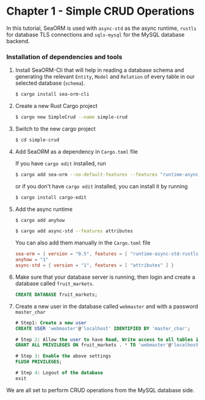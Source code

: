 # Chapter 1 - Simple CRUD Operations

 In this tutorial, SeaORM is used with `async-std` as the async runtime, `rustls` for database TLS connections and `sqlx-mysql` for the MySQL database backend.

### Installation of dependencies and tools

1. Install SeaORM-Cli that will help in reading a database schema and generating the relevant `Entity`, `Model` and `Relation` of every table in our selected database (`schema`).

   ```sh
   $ cargo install sea-orm-cli
   ```

2. Create a new Rust Cargo project
    ```sh
    $ cargo new SimpleCrud --name simple-crud
    ```

3. Switch to the new cargo project

   ```sh
   $ cd simple-crud
   ```

4. Add SeaORM as a dependency in `Cargo.toml` file

   If you have `cargo edit` installed, run

   ```sh
   $ cargo add sea-orm --no-default-features --features "runtime-async-std-rustls sqlx-mysql macros" 
   ```

   or if you don't have `cargo edit` installed, you can install it by running

   ```sh
   $ cargo install cargo-edit
   ```

5. Add the async runtime

    ```sh
    $ cargo add anyhow
    
    $ cargo add async-std --features attributes
    ```

    You can also add them manually in the `Cargo.toml` file

    ```toml
    sea-orm = { version = "0.5", features = [ "runtime-async-std-rustls", "sqlx-mysql", "macros" ], default-features = false}
    anyhow = "1"
    async-std = { version = "1", features = [ "attributes" ] }
    ```

    

6. Make sure that your database server is running, then login and create a database called `fruit_markets`.

   ```sql
   CREATE DATABASE fruit_markets;
   ```

   

7. Create a new user in the database called `webmaster` and with a password `master_char`

   ```sql
   # Step1: Create a new user
   CREATE USER 'webmaster'@'localhost' IDENTIFIED BY 'master_char';
   
   # Step 2: Allow the user to have Read, Write access to all tables in database `fruit_markets`
   GRANT ALL PRIVILEGES ON fruit_markets . * TO 'webmaster'@'localhost';
   
   # Step 3: Enable the above settings
   FLUSH PRIVILEGES;
   
   # Step 4: Logout of the database
   exit
   ```

We are all set to perform CRUD operations from the MySQL database side.

